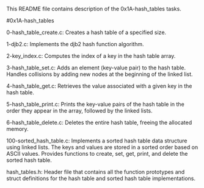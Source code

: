 This README file contains description of the 0x1A-hash_tables tasks.


#0x1A-hash_tables

0-hash_table_create.c:
Creates a hash table of a specified size.

1-djb2.c:
Implements the djb2 hash function algorithm.

2-key_index.c:
Computes the index of a key in the hash table array.

3-hash_table_set.c:
Adds an element (key-value pair) to the hash table. Handles collisions by adding new nodes at the beginning of the linked list.

4-hash_table_get.c:
Retrieves the value associated with a given key in the hash table.

5-hash_table_print.c:
Prints the key-value pairs of the hash table in the order they appear in the array, followed by the linked lists.

6-hash_table_delete.c:
Deletes the entire hash table, freeing the allocated memory.

100-sorted_hash_table.c:
Implements a sorted hash table data structure using linked lists. The keys and values are stored in a sorted order based on ASCII values. Provides functions to create, set, get, print, and delete the sorted hash table.

hash_tables.h:
Header file that contains all the function prototypes and struct definitions for the hash table and sorted hash table implementations.

